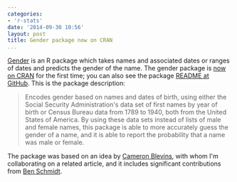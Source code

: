 ```yaml
---
categories:
- 'r-stats'
date: '2014-09-30 10:56'
layout: post
title: Gender package now on CRAN
...
```


[Gender][] is an R package which takes names and associated dates or
ranges of dates and predicts the gender of the name. The gender package
is [now on CRAN][Gender] for the first time; you can also see the
package [README at GitHub][]. This is the package description:

> Encodes gender based on names and dates of birth, using either the
> Social Security Administration's data set of first names by year of
> birth or Census Bureau data from 1789 to 1940, both from the United
> States of America. By using these data sets instead of lists of male
> and female names, this package is able to more accurately guess the
> gender of a name, and it is able to report the probability that a name
> was male or female.

The package was based on an idea by [Cameron Blevins][], with whom I'm
collaborating on a related article, and it includes significant
contributions from [Ben Schmidt][].

  [Gender]: http://cran.r-project.org/web/packages/gender/index.html
  [README at GitHub]: https://github.com/ropensci/gender
  [Cameron Blevins]: http://cameronblevins.org
  [Ben Schmidt]: http://benschmidt.org/
